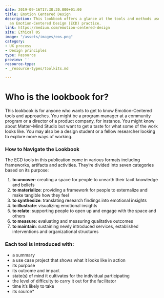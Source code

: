 ```yaml
---
date: 2019-09-16T17:30:20.000+01:00
title: Emotion Centered Design
description: This lookbook offers a glance at the tools and methods used throughout
  an Emotion-Centered Design (ECD) practice.
link: https://medium.com/emotion-centered-design
site: Ethical OS
image: "/assets/images/eos.png"
category:
- UX process
- Design principles
type: Resource
preview: ''
resource-type:
- _resource-types/toolkits.md

---
```

# Who is the lookbook for?

This lookbook is for anyone who wants to get to know Emotion-Centered tools and approaches. You might be a program manager at a community program or a director of a product company, for instance. You might know about Matter–Mind Studio but want to get a taste for what some of the work looks like. You may also be a design student or a fellow researcher looking to explore more ways of working.

### How to Navigate the Lookbook

The ECD tools in this publication come in various formats including frameworks, artifacts and activities. They’re divided into seven categories based on its purpose:

1. **to uncover**: creating a space for people to unearth their tacit knowledge and beliefs
2. **to materialize**: providing a framework for people to externalize and make tangible how they feel
3. **to synthesize**: translating research findings into emotional insights
4. **to illustrate**: visualizing emotional insights
5. **to relate**: supporting people to open up and engage with the space and others
6. **to measure**: evaluating and measuring qualitative outcomes
7. **to maintain**: sustaining newly introduced services, established interventions and organizational structures

### Each tool is introduced with:

* a summary
* a use case project that shows what it looks like in action
* its purpose
* its outcome and impact
* state(s) of mind it cultivates for the individual participating
* the level of difficulty to carry it out for the facilitator
* time it’s likely to take
* its source*